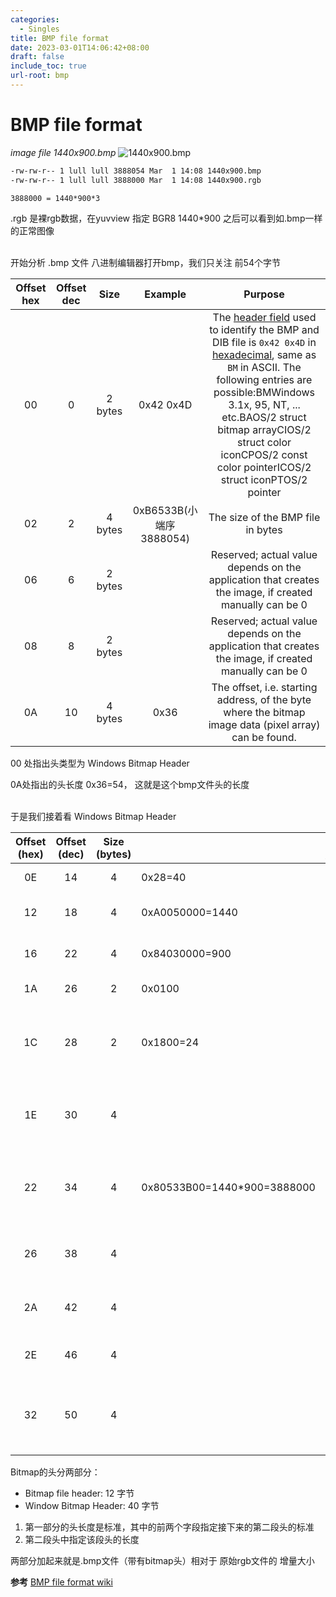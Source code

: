 ```yaml
---
categories:
  - Singles
title: BMP file format
date: 2023-03-01T14:06:42+08:00
draft: false
include_toc: true
url-root: bmp
---
```


# BMP file format

 *image file 1440x900.bmp* ![1440x900.bmp](1440x900.bmp) 
```bash
-rw-rw-r-- 1 lull lull 3888054 Mar  1 14:08 1440x900.bmp
-rw-rw-r-- 1 lull lull 3888000 Mar  1 14:08 1440x900.rgb
```

    3888000 = 1440*900*3

.rgb 是裸rgb数据，在yuvview 指定 BGR8 1440*900 之后可以看到如.bmp一样的正常图像

<br/>
开始分析 .bmp 文件
八进制编辑器打开bmp，我们只关注 前54个字节

| Offset hex | Offset dec |  Size   | Example | Purpose |
| :--------: | :--------: | :-----:| :-----: | :--: |
|     00     |     0       | 2 bytes | 0x42 0x4D| The [header field](https://en.wikipedia.org/wiki/File_format#Magic_number) used to identify the BMP and DIB file is `0x42 0x4D` in [hexadecimal](https://en.wikipedia.org/wiki/Hexadecimal), same as `BM` in ASCII. The following entries are possible:BMWindows 3.1x, 95, NT, ... etc.BAOS/2 struct bitmap arrayCIOS/2 struct color iconCPOS/2 const color pointerICOS/2 struct iconPTOS/2 pointer |
|     02     |     2      | 4 bytes |  0xB6533B(小端序3888054)|              The size of the BMP file in bytes               |
|     06     |     6      | 2 bytes |  | Reserved; actual value depends on the application that creates the image, if created manually can be 0 |
|     08     |     8      | 2 bytes |  | Reserved; actual value depends on the application that creates the image, if created manually can be 0 |
|     0A     |     10     | 4 bytes |0x36  | The offset, i.e. starting address, of the byte where the bitmap image data (pixel array) can be found. |

 00 处指出头类型为 Windows Bitmap Header
 
 0A处指出的头长度 0x36=54， 这就是这个bmp文件头的长度
 
 <br/>
 于是我们接着看 Windows Bitmap Header

| Offset (hex) | Offset (dec) | Size (bytes) |      | [Windows BITMAPINFOHEADER](https://en.wikipedia.org/wiki/BMP_file_format#cite_note-bmp-2) |
| :----------: | :----------: | :----------: | ---- | :----------------------------------------------------------: |
|      0E      |      14      |      4       |  0x28=40    |            the size of this header, in bytes (40)            |
|      12      |      18      |      4       | 0xA0050000=1440 |         the bitmap width in pixels (signed integer)          |
|      16      |      22      |      4       | 0x84030000=900 |         the bitmap height in pixels (signed integer)         |
|      1A      |      26      |      2       | 0x0100     |            the number of color planes (must be 1)            |
|      1C      |      28      |      2       | 0x1800=24 | the number of bits per pixel, which is the color depth of the image. Typical values are 1, 4, 8, 16, 24 and 32. |
|      1E      |      30      |      4       |  | the compression method being used. See the next table for a list of possible values |
|      22      |      34      |      4       | 0x80533B00=1440*900=3888000 | the image size. This is the size of the raw bitmap data; a dummy 0 can be given for BI_RGB bitmaps. |
|      26      |      38      |      4       |      | the horizontal resolution of the image. (pixel per metre, signed integer) |
|      2A      |      42      |      4       |      | the vertical resolution of the image. (pixel per metre, signed integer) |
|      2E      |      46      |      4       |      | the number of colors in the color palette, or 0 to default to 2*n* |
|      32      |      50      |      4       |      | the number of important colors used, or 0 when every color is important; generally ignored |


Bitmap的头分两部分： 
* Bitmap file header: 12 字节
* Window Bitmap Header: 40 字节
1. 第一部分的头长度是标准，其中的前两个字段指定接下来的第二段头的标准
2. 第二段头中指定该段头的长度

两部分加起来就是.bmp文件（带有bitmap头）相对于 原始rgb文件的 增量大小


**参考**
[BMP file format wiki](https://en.wikipedia.org/wiki/BMP_file_format#:~:text=A%20device%2Dindependent%20bitmap%20(DIB,independent%20part%20of%20the%20name).)

